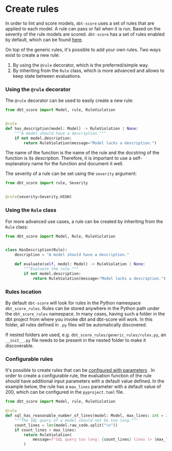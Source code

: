 # Create rules

In order to lint and score models, `dbt-score` uses a set of rules that are
applied to each model. A rule can pass or fail when it is run. Based on the
severity of the rule models are scored. `dbt-score` has a set of rules enabled
by default, which can be found [here](reference/rules/generic.md).

On top of the generic rules, it's possible to add your own rules. Two ways exist
to create a new rule:

1. By using the `@rule` decorator, which is the preferred/simple way.
2. By inheriting from the `Rule` class, which is more advanced and allows to
   keep state between evaluations.

### Using the `@rule` decorator

The `@rule` decorator can be used to easily create a new rule:

```python
from dbt_score import Model, rule, RuleViolation


@rule
def has_description(model: Model) -> RuleViolation | None:
    """A model should have a description."""
    if not model.description:
        return RuleViolation(message="Model lacks a description.")
```

The name of the function is the name of the rule and the docstring of the
function is its description. Therefore, it is important to use a
self-explanatory name for the function and document it well.

The severity of a rule can be set using the `severity` argument:

```python
from dbt_score import rule, Severity


@rule(severity=Severity.HIGH)
```

### Using the `Rule` class

For more advanced use cases, a rule can be created by inheriting from the `Rule`
class:

```python
from dbt_score import Model, Rule, RuleViolation


class HasDescription(Rule):
    description = "A model should have a description."

    def evaluate(self, model: Model) -> RuleViolation | None:
        """Evaluate the rule."""
        if not model.description:
            return RuleViolation(message="Model lacks a description.")
```

### Rules location

By default `dbt-score` will look for rules in the Python namespace
`dbt_score_rules`. Rules can be stored anywhere in the Python path under the
`dbt_score_rules` namespace. In many cases, having such a folder in the dbt
project from where you invoke dbt and dbt-score will work. In this folder, all
rules defined in `.py` files will be automatically discovered.

If nested folders are used, e.g. `dbt_score_rules/generic_rules/rules.py`, an
`__init__.py` file needs to be present in the nested folder to make it
discoverable.

### Configurable rules

It's possible to create rules that can be
[configured with parameters](configuration.md/#tooldbt-scorerulesrule_namespacerule_name)
. In order to create a configurable rule, the evaluation function of the rule
should have additional input parameters with a default value defined. In the
example below, the rule has a `max_lines` parameter with a default value of 200,
which can be configured in the `pyproject.toml` file.

```python
from dbt_score import Model, rule, RuleViolation

@rule
def sql_has_reasonable_number_of_lines(model: Model, max_lines: int = 200) -> RuleViolation | None:
    """The SQL query of a model should not be too long."""
    count_lines = len(model.raw_code.split("\n"))
    if count_lines > max_lines:
        return RuleViolation(
            message=f"SQL query too long: {count_lines} lines (> {max_lines})."
        )
```

